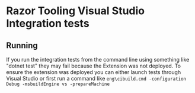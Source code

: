 ﻿# Razor Tooling Visual Studio Integration tests

## Running

If you run the integration tests from the command line using something like "dotnet test" they may fail because the Extension was not deployed. To ensure the extension was deployed you can either launch tests through Visual Studio or first run a command like `eng\cibuild.cmd -configuration Debug -msbuildEngine vs -prepareMachine`
